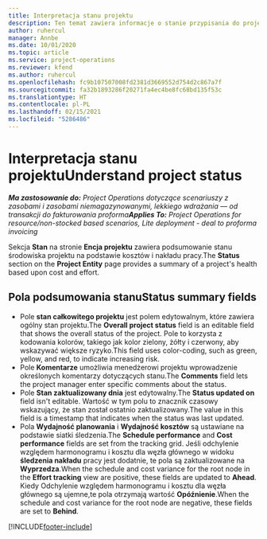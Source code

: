 ```yaml
---
title: Interpretacja stanu projektu
description: Ten temat zawiera informacje o stanie przypisania do projektów w rozwiązaniu Dynamics 365 Project Operations.
author: ruhercul
manager: Annbe
ms.date: 10/01/2020
ms.topic: article
ms.service: project-operations
ms.reviewer: kfend
ms.author: ruhercul
ms.openlocfilehash: fc9b107507008fd2381d3669552d754d2c867a7f
ms.sourcegitcommit: fa32b1893286f20271fa4ec4be8fc68bd135f53c
ms.translationtype: HT
ms.contentlocale: pl-PL
ms.lasthandoff: 02/15/2021
ms.locfileid: "5286486"
---
```

# <a name="understand-project-status"></a><span data-ttu-id="248ad-103">Interpretacja stanu projektu</span><span class="sxs-lookup"><span data-stu-id="248ad-103">Understand project status</span></span>

<span data-ttu-id="248ad-104">_**Ma zastosowanie do:** Project Operations dotyczące scenariuszy z zasobami i zasobami niemagazynowanymi, lekkiego wdrażania — od transakcji do fakturowania proforma_</span><span class="sxs-lookup"><span data-stu-id="248ad-104">_**Applies To:** Project Operations for resource/non-stocked based scenarios, Lite deployment - deal to proforma invoicing_</span></span>


<span data-ttu-id="248ad-105">Sekcja **Stan** na stronie **Encja projektu** zawiera podsumowanie stanu środowiska projektu na podstawie kosztów i nakładu pracy.</span><span class="sxs-lookup"><span data-stu-id="248ad-105">The **Status** section on the **Project Entity** page provides a summary of a project's health based upon cost and effort.</span></span>


## <a name="status-summary-fields"></a><span data-ttu-id="248ad-106">Pola podsumowania stanu</span><span class="sxs-lookup"><span data-stu-id="248ad-106">Status summary fields</span></span>

- <span data-ttu-id="248ad-107">Pole **stan całkowitego projektu** jest polem edytowalnym, które zawiera ogólny stan projektu.</span><span class="sxs-lookup"><span data-stu-id="248ad-107">The **Overall project status** field is an editable field that shows the overall status of the project.</span></span> <span data-ttu-id="248ad-108">Pole to korzysta z kodowania kolorów, takiego jak kolor zielony, żółty i czerwony, aby wskazywać większe ryzyko.</span><span class="sxs-lookup"><span data-stu-id="248ad-108">This field uses color-coding, such as green, yellow, and red, to indicate increasing risk.</span></span> 
- <span data-ttu-id="248ad-109">Pole **Komentarze** umożliwia menedżerowi projektu wprowadzenie określonych komentarzy dotyczących stanu.</span><span class="sxs-lookup"><span data-stu-id="248ad-109">The **Comments** field lets the project manager enter specific comments about the status.</span></span> 
- <span data-ttu-id="248ad-110">Pole **Stan zaktualizowany dnia** jest edytowalny.</span><span class="sxs-lookup"><span data-stu-id="248ad-110">The **Status updated on** field isn't editable.</span></span> <span data-ttu-id="248ad-111">Wartość w tym polu to znacznik czasowy wskazujący, że stan został ostatnio zaktualizowany.</span><span class="sxs-lookup"><span data-stu-id="248ad-111">The value in this field is a timestamp that indicates when the status was last updated.</span></span>
- <span data-ttu-id="248ad-112">Pola **Wydajność planowania** i **Wydajność kosztów** są ustawiane na podstawie siatki śledzenia.</span><span class="sxs-lookup"><span data-stu-id="248ad-112">The **Schedule performance** and **Cost performance** fields are set from the tracking grid.</span></span> <span data-ttu-id="248ad-113">Jeśli odchylenie względem harmonogramu i kosztu dla węzła głównego w widoku **śledzenia nakładu** pracy jest dodatnie, te pola są zaktualizowane na **Wyprzedza**.</span><span class="sxs-lookup"><span data-stu-id="248ad-113">When the schedule and cost variance for the root node in the **Effort tracking** view are positive, these fields are updated to **Ahead**.</span></span> <span data-ttu-id="248ad-114">Kiedy Odchylenie względem harmonogramu i kosztu dla węzła głównego są ujemne,te pola otrzymają wartość **Opóźnienie**.</span><span class="sxs-lookup"><span data-stu-id="248ad-114">When the schedule and cost variance for the root node are negative, these fields are set to **Behind**.</span></span>


[!INCLUDE[footer-include](../includes/footer-banner.md)]